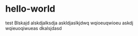 # hello-world
test
Blskajd alskdjalksdja 
askldjaslkjdwq wqioeuqwioeu askdj 
wqieuoqiwueas dkalsjdasd
